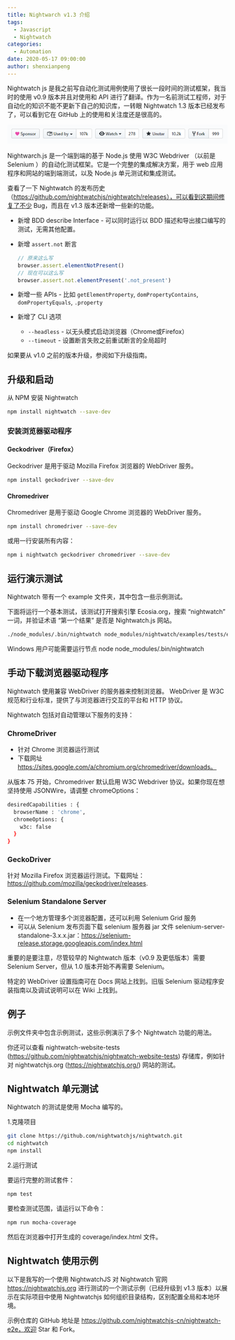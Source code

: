 ```yaml
---
title: Nightwarch v1.3 介绍
tags:
  - Javascript
  - Nightwatch
categories:
  - Automation
date: 2020-05-17 09:00:00
author: shenxianpeng
---
```


Nightwatch js 是我之前写自动化测试用例使用了很长一段时间的测试框架，我当时的使用 v0.9 版本并且对使用和 API 进行了翻译。作为一名前测试工程师，对于自动化的知识不能不更新下自己的知识库，一转眼 Nightwatch 1.3 版本已经发布了，可以看到它在 GitHub 上的使用和关注度还是很高的。

![](nightwatch-v1-3/nightwatch-star.png)

Nightwarch.js 是一个端到端的基于 Node.js 使用 W3C Webdriver （以前是 Selenium ）的自动化测试框架。它是一个完整的集成解决方案，用于 web 应用程序和网站的端到端测试，以及 Node.js 单元测试和集成测试。

<!-- more -->

查看了一下 Nightwatch 的发布历史（https://github.com/nightwatchjs/nightwatch/releases），可以看到这期间修复了不少 Bug，而且在 v1.3 ​版本还新增一些新的功能。

* 新增 BDD describe Interface - 可以同时运行以 BDD 描述和导出接口编写的测试，无需其他配置。
* 新增 `assert.not` 断言

  ```javascript
  // 原来这么写
  browser.assert.elementNotPresent()
  // 现在可以这么写
  browser.assert.not.elementPresent('.not_present')
  ```
* 新增一些 APIs - 比如 `getElementProperty`, `domPropertyContains`, `domPropertyEquals`, `.property`

* 新增了 CLI 选项
  * `--headless` - 以无头模式启动浏览器（Chrome或Firefox）
  * `--timeout` - 设置断言失败之前重试断言的全局超时

如果要从 v1.0 之前的版本升级，参阅如下升级指南。

## 升级和启动

从 NPM 安装 Nightwatch

```bash
npm install nightwatch --save-dev
```

### 安装浏览器驱动程序

#### Geckodriver（Firefox）

Geckodriver 是用于驱动 Mozilla Firefox 浏览器的 WebDriver 服务。

```bash
npm install geckodriver --save-dev
```

#### Chromedriver

Chromedriver 是用于驱动 Google Chrome 浏览器的 WebDriver 服务。

```bash
npm install chromedriver --save-dev
```

或用一行安装所有内容：

```bash
npm i nightwatch geckodriver chromedriver --save-dev
```

## 运行演示测试

Nightwatch 带有一个 example 文件夹，其中包含一些示例测试。

下面将运行一个基本测试，该测试打开搜索引擎 Ecosia.org，搜索 “nightwatch” 一词，并验证术语 “第一个结果” 是否是 Nightwatch.js 网站。

```bash
./node_modules/.bin/nightwatch node_modules/nightwatch/examples/tests/ecosia.js
```

Windows 用户可能需要运行节点 node node_modules/.bin/nightwatch

## 手动下载浏览器驱动程序

Nightwatch 使用兼容 WebDriver 的服务器来控制浏览器。 WebDriver 是 W3C 规范和行业标准，提供了与浏览器进行交互的平台和 HTTP 协议。

Nightwatch 包括对自动管理以下服务的支持：

### ChromeDriver

* 针对 Chrome 浏览器运行测试
* 下载网址 https://sites.google.com/a/chromium.org/chromedriver/downloads。

从版本 75 开始，Chromedriver 默认启用 W3C Webdriver 协议。如果你现在想坚持使用 JSONWire，请调整 chromeOptions：

```bash
desiredCapabilities : {
  browserName : 'chrome',
  chromeOptions: {
    w3c: false
  }
}
```

### GeckoDriver

针对 Mozilla Firefox 浏览器运行测试。下载网址：https://github.com/mozilla/geckodriver/releases.

### Selenium Standalone Server

* 在一个地方管理多个浏览器配置，还可以利用 Selenium Grid 服务
* 可以从 Selenium 发布页面下载 selenium 服务器 jar 文件 selenium-server-standalone-3.x.x.jar：https://selenium-release.storage.googleapis.com/index.html

重要的是要注意，尽管较早的 Nightwatch 版本（v0.9 及更低版本）需要 Selenium Server，但从 1.0 版本开始不再需要 Selenium。

特定的 WebDriver 设置指南可在 Docs 网站上找到。旧版 Selenium 驱动程序安装指南以及调试说明可以在 Wiki 上找到。

## 例子

示例文件夹中包含示例测试，这些示例演示了多个 Nightwatch 功能的用法。

你还可以查看 nightwatch-website-tests (https://github.com/nightwatchjs/nightwatch-website-tests) 存储库，例如针对 nightwatchjs.org (https://nightwatchjs.org/) 网站的测试。

## Nightwatch 单元测试

Nightwatch 的测试是使用 Mocha 编写的。

1.克隆项目

```bash
git clone https://github.com/nightwatchjs/nightwatch.git
cd nightwatch
npm install
```

2.运行测试

要运行完整的测试套件：
```bash
npm test
```

要检查测试范围，请运行以下命令：

```bash
npm run mocha-coverage
```

然后在浏览器中打开生成的 coverage/index.html 文件。

## Nightwatch 使用示例

以下是我写的一个使用 NightwatchJS 对 Nightwatch 官网 https://nightwatchjs.org 进行测试的一个测试示例（已经升级到 v1.3 版本）以展示在实际项目中使用 Nightwatchjs 如何组织目录结构，区别配置全局和本地环境。

示例仓库的 GitHub 地址是 https://github.com/nightwatchjs-cn/nightwatch-e2e，欢迎 Star 和 Fork。
